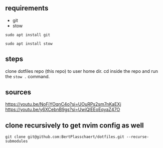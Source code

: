 ## requirements
- git
- stow

```
sudo apt install git
```
```
sudo apt install stow
```

## steps

clone dotfiles repo (this repo) to user home dir.
cd inside the repo and run the `stow .` command.

## sources
https://youtu.be/NoFiYOqnC4o?si=UOuRPs2sm7nKaEXj
https://youtu.be/y6XCebnB9gs?si=UwiQlEEoEqyaZ47O

## clone recursively to get nvim config as well
```
git clone git@github.com:BertPlasschaert/dotfiles.git --recurse-submodules
```


